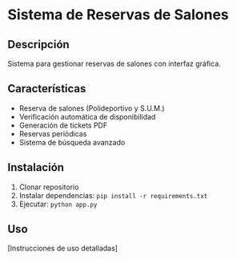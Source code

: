 # Sistema de Reservas de Salones

## Descripción
Sistema para gestionar reservas de salones con interfaz gráfica.

## Características
- Reserva de salones (Polideportivo y S.U.M.)
- Verificación automática de disponibilidad
- Generación de tickets PDF
- Reservas periódicas
- Sistema de búsqueda avanzado

## Instalación
1. Clonar repositorio
2. Instalar dependencias: `pip install -r requirements.txt`
3. Ejecutar: `python app.py`

## Uso
[Instrucciones de uso detalladas]
